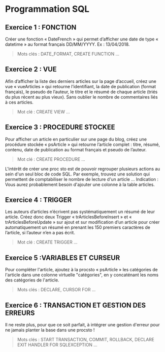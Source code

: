 # Programmation SQL
  
## Exercice 1 : FONCTION

Créer une fonction « DateFrench » qui permet d’afficher une date de type « datetime » au format français DD/MM/YYYY. Ex : 13/04/2018.

> Mots clés : DATE_FORMAT, CREATE FUNCTION ...

## Exercice 2 : VUE

Afin d’afficher la liste des derniers articles sur la page d’accueil, créez une vue « vueArticles » qui retourne l’identifiant, la date de publication (format français), le pseudo de l’auteur, le titre et le résumé de chaque article (triés du plus récent au plus vieux). Sans oublier le nombre de commentaires liés à ces articles.

> Mot clé : CREATE VIEW ...

## Exercice 3 : PROCEDURE STOCKEE

Pour afficher un article en particulier sur une page du blog, créez une procédure stockée « psArticle » qui retourne l’article complet : titre, résumé, contenu, date de publication au format français et pseudo de l’auteur.

> Mot clé : CREATE PROCEDURE ...

L'intérêt de créer une proc sto est de pouvoir regrouper plusieurs actions au sein d'un seul bloc de code SQL. Par exemple, trouvez une solution qui permettent de comptabiliser le nombre de lecture d'un article ... Indication : Vous aurez probablement besoin d'ajouter une colonne à la table articles.

## Exercice 4 : TRIGGER

Les auteurs d’articles n’écrivent pas systématiquement un résumé de leur article.
Créez donc deux Trigger « trArticlesBeforeInsert » et « trArticlesBeforeUpdate » sur ajout et sur modification d’un article pour créer automatiquement un résumé en prenant les 150 premiers caractères de l’article, si l’auteur n’en a pas écrit.

> Mot clé : CREATE TRIGGER ...

## Exercice 5 :VARIABLES ET CURSEUR

Pour compléter l'article, ajoutez à la procsto « psArticle » les catégories de l'article dans une colonne virtuelle "catégories", en y concaténant les noms des catégories de l'article.

> Mots clés : DECLARE, CURSOR FOR ...

## Exercice 6 : TRANSACTION ET GESTION DES ERREURS

Il ne reste plus, pour que ce soit parfait, à intégrer une gestion d'erreur pour ne jamais planter la base dans une procsto !

> Mots clés : START TRANSACTION, COMMIT, ROLLBACK, DECLARE EXIT HANDLER FOR SQLEXCEPTION ...
